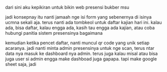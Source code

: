 dari sini aku kepikiran untuk bikin web presensi bukber msu

jadi konsepnay itu nanti jamaah nge isi form yang sebenernya di isinya ucmna sekali aja. terus nanti ada tombkeol untuk daftar kajian hari ini. kalau ada, bisa daftar, kalau engga ada, kasih tau engga ada kajian, atau coba hubungi panitia sistem presensinya bagaimana

kemudian ketika pencet daftar, nanti muncul qr code yang unik setiap acaranya. jadi nanti minta admin presensinya untuk nge scan, terus ntar data nya masuk ke dashboard nya admin. terus juga kalau misal atau bisa juga user si admin engga make dashboad juga gapapa. tapi make google sheet saja, jadi  